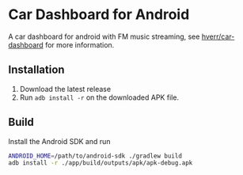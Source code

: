 Car Dashboard for Android
=========================

A car dashboard for android with FM music streaming, see [hverr/car-dashboard](https://github.com/hverr/car-dashboard) for more information.

Installation
------------

1. Download the latest release
2. Run `adb install -r` on the downloaded APK file.

Build
-----
Install the Android SDK and run

```sh
ANDROID_HOME=/path/to/android-sdk ./gradlew build
adb install -r ./app/build/outputs/apk/apk-debug.apk
```
